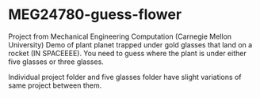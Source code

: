 # MEG24780-guess-flower
Project from Mechanical Engineering Computation (Carnegie Mellon University)
Demo of plant planet trapped under gold glasses that land on a rocket (IN SPACEEEE). You need to guess where the plant is under either five glasses or three glasses.

Individual project folder and five glasses folder have slight variations of same project between them.
